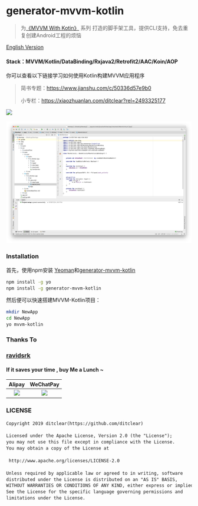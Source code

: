 # generator-mvvm-kotlin

>  为[《MVVM With Kotin》](https://www.jianshu.com/c/50336d57e9b0) 系列 打造的脚手架工具，提供CLI支持，免去重复创建Android工程的烦恼



[English Version](README_EN.md)

#### Stack：MVVM/Kotlin/DataBinding/Rxjava2/Retrofit2/AAC/Koin/AOP

你可以查看以下链接学习如何使用Kotlin构建MVVM应用程序

> 简书专题：<https://www.jianshu.com/c/50336d57e9b0>
>
> 小专栏：<https://xiaozhuanlan.com/ditclear?rel=2493325177>



![](art/generator-mvvm-kotlin.gif)

![](art/newapp.png)



### Installation

首先，使用npm安装 [Yeoman](http://yeoman.io)和[generator-mvvm-kotlin](https://www.npmjs.com/package/generator-mvvm-kotlin)

```bash
npm install -g yo
npm install -g generator-mvvm-kotlin
```

然后便可以快速搭建MVVM-Kotlin项目：

```bash
mkdir NewApp
cd NewApp
yo mvvm-kotlin
```

### Thanks To 

### [ravidsrk](https://github.com/ravidsrk)

#### If it saves your time , buy Me a Lunch ~



|                            Alipay                            |                          WeChatPay                           |
| :----------------------------------------------------------: | :----------------------------------------------------------: |
| ![](https://upload-images.jianshu.io/upload_images/3722695-ffde170fec931eae.png?imageMogr2/auto-orient/strip%7CimageView2/2/w/340) | ![](https://upload-images.jianshu.io/upload_images/3722695-1b827a54ec274e59.png?imageMogr2/auto-orient/strip%7CimageView2/2/w/340) |

### LICENSE

```txt
Copyright 2019 ditclear(https://github.com/ditclear)

Licensed under the Apache License, Version 2.0 (the "License");
you may not use this file except in compliance with the License.
You may obtain a copy of the License at

 http://www.apache.org/licenses/LICENSE-2.0

Unless required by applicable law or agreed to in writing, software
distributed under the License is distributed on an "AS IS" BASIS,
WITHOUT WARRANTIES OR CONDITIONS OF ANY KIND, either express or implied.
See the License for the specific language governing permissions and
limitations under the License.
```

